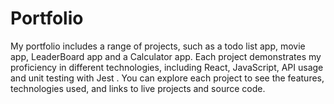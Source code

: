 # Portfolio
My portfolio includes a range of projects, such as a todo list app,  movie app, LeaderBoard app and a Calculator app. Each project demonstrates my proficiency in different technologies, including React, JavaScript, API usage and unit testing with Jest . You can explore each project to see the features, technologies used, and links to live projects and source code.

